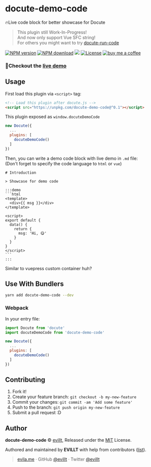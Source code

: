 # docute-demo-code

🔥Live code block for better showcase for Docute

> This plugin still Work-In-Progress!  
> And now only support Vue SFC string!  
> For others you might want to try [docute-run-code](https://github.com/egoist/docute-plugins/tree/master/packages/run-code)

[![NPM version](https://badgen.net/npm/v/docute-demo-code)](https://npmjs.com/package/docute-demo-code)
[![NPM download](https://badgen.net/npm/dm/docute-demo-code)](https://npmjs.com/package/docute-demo-code)
[![](https://data.jsdelivr.com/v1/package/npm/docute-demo-code/badge?style=rounded)](https://www.jsdelivr.com/package/npm/docute-demo-code)
[![License](https://badgen.net/npm/license/docute-demo-code)](./LICENSE)
[![buy me a coffee](https://badgen.net/badge/buy%20me%20a/coffee/a71)](https://patreon.com/evillt)

### 🤗Checkout the [live demo](https://docute-demo-code.now.sh)

## Usage

First load this plugin via `<script>` tag:

```html
<!-- Load this plugin after docute.js -->
<script src="https://unpkg.com/docute-demo-code@^0.1"></script>
```

This plugin exposed as `window.docuteDemoCode`

```js
new Docute({
  ...
  plugins: [
    docuteDemoCode()
  ]
})
```

Then, you can write a demo code block with live demo in `.md` file:  
(Don't forget to specify the code language to `html` or `vue`)

    # Introduction

    > Showcase for demo code

    :::demo
    ```html
    <template>
      <div>{{ msg }}</div>
    </template>

    <script>
    export default {
      data() {
        return {
          msg: 'Hi, 😋'
        }
      }
    }
    </script>
    ```
    :::

Similar to vuepress custom container huh?

## Use With Bundlers

```sh
yarn add docute-demo-code --dev
```

### Webpack

In your entry file:

```js
import Docute from 'docute'
import docuteDemoCode from 'docute-demo-code'

new Docute({
  ...
  plugins: [
    docuteDemoCode()
  ]
})
```

## Contributing

1. Fork it!
2. Create your feature branch: `git checkout -b my-new-feature`
3. Commit your changes: `git commit -am 'Add some feature'`
4. Push to the branch: `git push origin my-new-feature`
5. Submit a pull request :D

## Author

**docute-demo-code** © [evillt](https://github.com/evillt), Released under the [MIT](./LICENSE) License.

Authored and maintained by **EVILLT** with help from contributors ([list](https://github.com/evillt/docute-demo-code/contributors)).

> [evila.me](https://evila.me) · GitHub [@evillt](https://github.com/evillt) · Twitter [@evillt](https://twitter.com/evillt)
